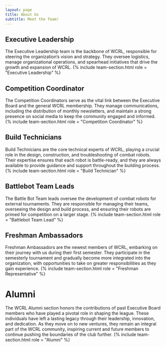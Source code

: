 ```yaml
---
layout: page
title: About Us
subtitle: Meet the Team!
---
```


## Executive Leadership
The Executive Leadership team is the backbone of WCRL, responsible for steering the organization’s vision and strategy. They oversee logistics, manage organizational operations, and spearhead initiatives that drive the growth and expansion of WCRL.
{% include team-section.html role = "Executive Leadership" %} 

## Competition Coordinator
The Competition Coordinators serve as the vital link between the Executive Board and the general WCRL membership. They manage communications, including the distribution of monthly newsletters, and maintain a strong presence on social media to keep the community engaged and informed.
{% include team-section.html role = "Competition Coordinator" %} 

## Build Technicians
Build Technicians are the core technical experts of WCRL, playing a crucial role in the design, construction, and troubleshooting of combat robots. Their expertise ensures that each robot is battle-ready, and they are always available to provide guidance and support throughout the building process.
{% include team-section.html role = "Build Technician" %} 

## Battlebot Team Leads
The Battle Bot Team leads oversee the development of combat robots for external tournaments. They are responsible for managing their teams, overseeing the design and build process, and ensuring their robots are primed for competition on a larger stage.
{% include team-section.html role = "Battlebot Team Lead" %} 

## Freshman Ambassadors
Freshman Ambassadors are the newest members of WCRL, embarking on their journey with us during their first semester. They participate in the semesterly tournament and gradually become more integrated into the organization, with opportunities to take on greater responsibilities as they gain experience.
{% include team-section.html role = "Freshman Representative" %} 

# Alumni
The WCRL Alumni section honors the contributions of past Executive Board members who have played a pivotal role in shaping the league. These individuals have left a lasting legacy through their leadership, innovation, and dedication. As they move on to new ventures, they remain an integral part of the WCRL community, inspiring current and future members to continue pushing the boundaries of the club further.
{% include team-section.html role = "Alumni" %} 